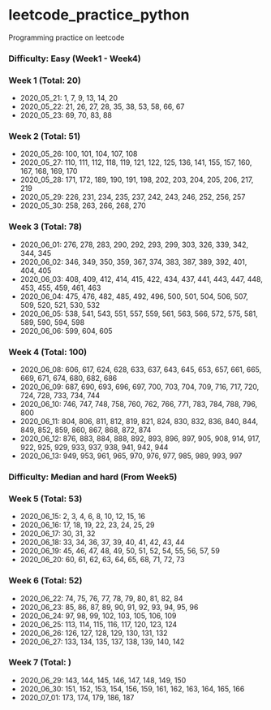 # leetcode_practice_python
Programming practice on leetcode

### Difficulty: Easy (Week1 - Week4)
### Week 1 (Total: 20)
- 2020_05_21: 1, 7, 9, 13, 14, 20
- 2020_05_22: 21, 26, 27, 28, 35, 38, 53, 58, 66, 67
- 2020_05_23: 69, 70, 83, 88
  
### Week 2 (Total: 51)
- 2020_05_26: 100, 101, 104, 107, 108
- 2020_05_27: 110, 111, 112, 118, 119, 121, 122, 125, 136, 141, 155, 157, 160, 167, 168, 169, 170
- 2020_05_28: 171, 172, 189, 190, 191, 198, 202, 203, 204, 205, 206, 217, 219
- 2020_05_29: 226, 231, 234, 235, 237, 242, 243, 246, 252, 256, 257
- 2020_05_30: 258, 263, 266, 268, 270
  
### Week 3 (Total: 78)
- 2020_06_01: 276, 278, 283, 290, 292, 293, 299, 303, 326, 339, 342, 344, 345
- 2020_06_02: 346, 349, 350, 359, 367, 374, 383, 387, 389, 392, 401, 404, 405
- 2020_06_03: 408, 409, 412, 414, 415, 422, 434, 437, 441, 443, 447, 448, 453, 455, 459, 461, 463
- 2020_06_04: 475, 476, 482, 485, 492, 496, 500, 501, 504, 506, 507, 509, 520, 521, 530, 532
- 2020_06_05: 538, 541, 543, 551, 557, 559, 561, 563, 566, 572, 575, 581, 589, 590, 594, 598
- 2020_06_06: 599, 604, 605
  
### Week 4 (Total: 100)
- 2020_06_08: 606, 617, 624, 628, 633, 637, 643, 645, 653, 657, 661, 665, 669, 671, 674, 680, 682, 686
- 2020_06_09: 687, 690, 693, 696, 697, 700, 703, 704, 709, 716, 717, 720, 724, 728, 733, 734, 744
- 2020_06_10: 746, 747, 748, 758, 760, 762, 766, 771, 783, 784, 788, 796, 800
- 2020_06_11: 804, 806, 811, 812, 819, 821, 824, 830, 832, 836, 840, 844, 849, 852, 859, 860, 867, 868, 872, 874
- 2020_06_12: 876, 883, 884, 888, 892, 893, 896, 897, 905, 908, 914, 917, 922, 925, 929, 933, 937, 938, 941, 942, 944
- 2020_06_13: 949, 953, 961, 965, 970, 976, 977, 985, 989, 993, 997
  
### Difficulty: Median and hard (From Week5)
### Week 5 (Total: 53)
- 2020_06_15: 2, 3, 4, 6, 8, 10, 12, 15, 16
- 2020_06_16: 17, 18, 19, 22, 23, 24, 25, 29
- 2020_06_17: 30, 31, 32
- 2020_06_18: 33, 34, 36, 37, 39, 40, 41, 42, 43, 44
- 2020_06_19: 45, 46, 47, 48, 49, 50, 51, 52, 54, 55, 56, 57, 59
- 2020_06_20: 60, 61, 62, 63, 64, 65, 68, 71, 72, 73
  
### Week 6 (Total: 52)
- 2020_06_22: 74, 75, 76, 77, 78, 79, 80, 81, 82, 84
- 2020_06_23: 85, 86, 87, 89, 90, 91, 92, 93, 94, 95, 96
- 2020_06_24: 97, 98, 99, 102, 103, 105, 106, 109
- 2020_06_25: 113, 114, 115, 116, 117, 120, 123, 124
- 2020_06_26: 126, 127, 128, 129, 130, 131, 132
- 2020_06_27: 133, 134, 135, 137, 138, 139, 140, 142
  
### Week 7 (Total: )
- 2020_06_29: 143, 144, 145, 146, 147, 148, 149, 150
- 2020_06_30: 151, 152, 153, 154, 156, 159, 161, 162, 163, 164, 165, 166
- 2020_07_01: 173, 174, 179, 186, 187

